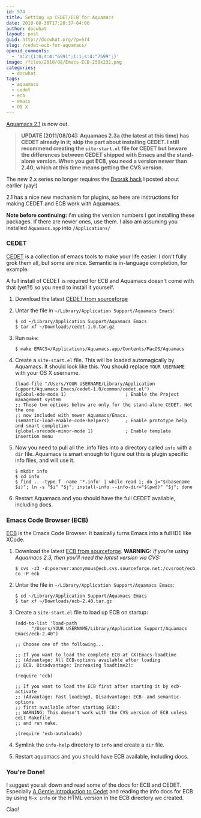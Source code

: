```yaml
---
id: 574
title: Setting up CEDET/ECB for Aquamacs
date: 2010-08-30T17:20:37-04:00
author: docwhat
layout: post
guid: http://docwhat.org/?p=574
slug: /cedet-ecb-for-aquamacs/
openid_comments:
  - 'a:2:{i:0;s:4:"6991";i:1;s:4:"7599";}'
image: /files/2010/08/Emacs-ECB-250x232.png
categories:
  - docwhat
tags:
  - aquamacs
  - cedet
  - ecb
  - emacs
  - OS X
---
```

[Aquamacs 2.1](http://aquamacs.org/) is now out.

> **UPDATE \[2011/08/04\]: Aquamacs 2.3a (the latest at this time) has
> CEDET already in it; skip the part about installing CEDET. I still
> recommend creating the `site-start.el` file for CEDET but beware the
> differences between CEDET shipped with Emacs and the stand-alone
> version. When you get ECB, you need a version newer than 2.40, which
> at this time means getting the CVS version.**

The new 2.x series no longer requires the [Dvorak
hack](/aquamacs-vs-dvorak-qwerty-layout) I posted about earlier (yay!)

2.1 has a nice new mechanism for plugins, so here are instructions for
making CEDET and ECB work with Aquamacs.

**Note before continuing:** I'm using the version numbers I got
installing these packages. If there are newer ones, use them. I also am
assuming you installed `Aquamacs.app` into `/Applications/`

### CEDET

[CEDET](http://cedet.sourceforge.net/) is a collection of emacs tools to
make your life easier. I don't fully grok them all, but some are
nice. Semantic is in-language completion, for example.

A full install of CEDET is required for ECB and Aquamacs doesn't come
with that (yet?!) so you need to install it yourself.

1.  Download the latest [CEDET from
    sourceforge](https://sourceforge.net/projects/cedet/files/)
2.  Untar the file in `~/Library/Application Support/Aquamacs Emacs`:

    ``` shell_session
    $ cd ~/Library/Application Support/Aquamacs Emacs
    $ tar xf ~/Downloads/cedet-1.0.tar.gz
    ```

3.  Run `make`:

    ``` shell_session
    $ make EMACS=/Applications/Aquamacs.app/Contents/MacOS/Aquamacs
    ```

4.  Create a `site-start.el` file. This will be loaded automagically by
    Aquamacs. It should look like this. You should replace
    `YOUR USERNAME` with your OS X username.

    ``` elisp
    (load-file "/Users/YOUR USERNAME/Library/Application Support/Aquamacs Emacs/cedet-1.0/common/cedet.el")
    (global-ede-mode 1)                      ; Enable the Project management system
    ;; These two options below are only for the stand-alone CEDET. Not the one
    ;; now included with newer Aquamacs/Emacs.
    (semantic-load-enable-code-helpers)      ; Enable prototype help and smart completion
    (global-srecode-minor-mode 1)            ; Enable template insertion menu
    ```

5.  Now you need to pull all the .info files into a directory called
    `info` with a `dir` file. Aquamacs is smart enough to figure out
    this is plugin specific info files, and will use it.

    ``` console
    $ mkdir info
    $ cd info
    $ find .. -type f -name '*.info' | while read i; do j="$(basename $i)"; ln -s "$i" "$j"; install-info --info-dir="$(pwd)" "$j"; done
    ```

6.  Restart Aquamacs and you should have the full CEDET available,
    including docs.

### Emacs Code Browser (ECB)

[ECB](http://ecb.sourceforge.net/) is the Emacs Code Browser. It
basically turns Emacs into a full IDE like XCode.

1.  Download the latest [ECB from
    sourceforge](https://sourceforge.net/projects/ecb/files/).
    **WARNING:** *If you're using Aquamacs 2.3, then you'll need the
    latest version via CVS:*

    ``` shell_session
    $ cvs -z3 -d:pserver:anonymous@ecb.cvs.sourceforge.net:/cvsroot/ecb co -P ecb
    ```

2.  Untar the file in `~/Library/Application Support/Aquamacs Emacs`:

    ``` shell_session
    $ cd ~/Library/Application Support/Aquamacs Emacs
    $ tar xf ~/Downloads/ecb-2.40.tar.gz
    ```

3.  Create a `site-start.el` file to load up ECB on startup:

    ``` elisp
    (add-to-list 'load-path
          "/Users/YOUR USERNAME/Library/Application Support/Aquamacs Emacs/ecb-2.40")

    ;; Choose one of the following...

    ;; If you want to load the complete ECB at (X)Emacs-loadtime
    ;; (Advantage: All ECB-options available after loading
    ;; ECB. Disadvantage: Increasing loadtime2):

    (require 'ecb)

    ;; If you want to load the ECB first after starting it by ecb-activate
    ;; (Advantage: Fast loading3. Disadvantage: ECB- and semantic-options
    ;; first available after starting ECB):
    ;; WARNING: This doesn't work with the CVS version of ECB unless edit Makefile
    ;; and run make.

    ;(require 'ecb-autoloads)
    ```

4.  Symlink the `info-help` directory to `info` and create a `dir` file.
5.  Restart aquamacs and you should have ECB available, including docs.

### You're Done!

I suggest you sit down and read some of the docs for ECB and CEDET.
Especially [A Gentle Introduction to
Cedet](http://alexott.net/en/writings/emacs-devenv/EmacsCedet.html) and
reading the info docs for ECB by using `M-x info` or the HTML version in
the ECB directory we created.

Ciao!
